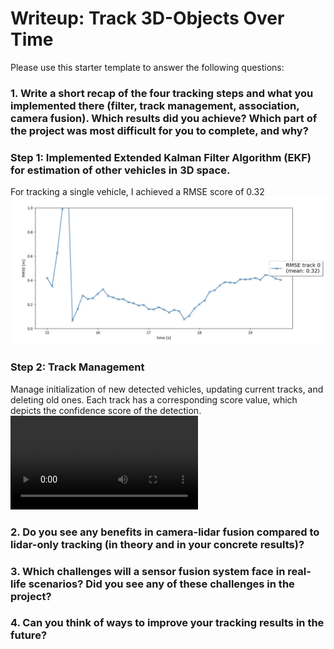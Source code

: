 # Writeup: Track 3D-Objects Over Time

Please use this starter template to answer the following questions:

### 1. Write a short recap of the four tracking steps and what you implemented there (filter, track management, association, camera fusion). Which results did you achieve? Which part of the project was most difficult for you to complete, and why?

### Step 1: Implemented Extended Kalman Filter Algorithm (EKF) for estimation of other vehicles in 3D space.
For tracking a single vehicle, I achieved a RMSE score of 0.32
![RMSE plot](./img/RMSE.png)

### Step 2: Track Management
Manage initialization of new detected vehicles, updating current tracks, and deleting old ones. Each track has a corresponding score value, which depicts the confidence score of the detection. 
![Track Management](./img/track_management.mp4)


### 2. Do you see any benefits in camera-lidar fusion compared to lidar-only tracking (in theory and in your concrete results)? 


### 3. Which challenges will a sensor fusion system face in real-life scenarios? Did you see any of these challenges in the project?


### 4. Can you think of ways to improve your tracking results in the future?

